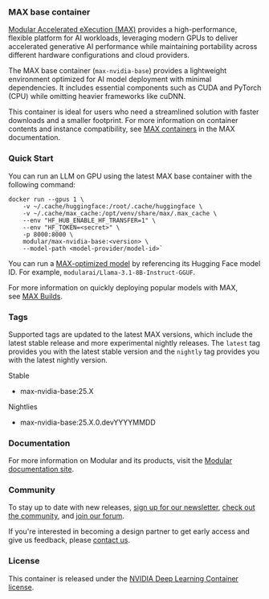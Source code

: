 <!-- markdownlint-disable -->

### **MAX base container**

[Modular Accelerated eXecution (MAX)⁠](https://docs.modular.com/max/) provides a high-performance, flexible platform for AI workloads, leveraging modern GPUs to deliver accelerated generative AI performance while maintaining portability across different hardware configurations and cloud providers.

The MAX base container (`max-nvidia-base`) provides a lightweight environment optimized for AI model deployment with minimal dependencies. It includes essential components such as CUDA and PyTorch (CPU) while omitting heavier frameworks like cuDNN.

This container is ideal for users who need a streamlined solution with faster downloads and a smaller footprint. For more information on container contents and instance compatibility, see [MAX containers⁠](https://docs.modular.com/max/container/) in the MAX documentation.

### **Quick Start**

You can run an LLM on GPU using the latest MAX base container with the following command:

```
docker run --gpus 1 \
    -v ~/.cache/huggingface:/root/.cache/huggingface \
    -v ~/.cache/max_cache:/opt/venv/share/max/.max_cache \
    --env "HF_HUB_ENABLE_HF_TRANSFER=1" \
    --env "HF_TOKEN=<secret>" \
    -p 8000:8000 \
    modular/max-nvidia-base:<version> \
    --model-path <model-provider/model-id>`
```

You can run a [MAX-optimized model⁠](https://huggingface.co/modularai)⁠ by referencing its Hugging Face model ID. For example, `modularai/Llama-3.1-8B-Instruct-GGUF`.

For more information on quickly deploying popular models with MAX, see [MAX Builds⁠](https://builds.modular.com/).

### **Tags**

Supported tags are updated to the latest MAX versions, which include the latest stable release and more experimental nightly releases. The `latest` tag provides you with the latest stable version and the `nightly` tag provides you with the latest nightly version.

Stable

- max-nvidia-base:25.X

Nightlies

- max-nvidia-base:25.X.0.devYYYYMMDD

### **Documentation**

For more information on Modular and its products, visit the [Modular documentation site⁠](https://docs.modular.com/).

### **Community**

To stay up to date with new releases, [sign up for our newsletter⁠](https://www.modular.com/modverse#signup), [check out the community⁠](https://www.modular.com/community), and [join our forum⁠](https://forum.modular.com/).

If you're interested in becoming a design partner to get early access and give us feedback, please [contact us⁠](https://www.modular.com/company/contact).

### **License**

This container is released under the [NVIDIA Deep Learning Container license⁠](https://developer.download.nvidia.com/licenses/NVIDIA_Deep_Learning_Container_License.pdf?t=eyJscyI6ImdzZW8iLCJsc2QiOiJodHRwczovL3d3dy5nb29nbGUuY29tLyJ9).
